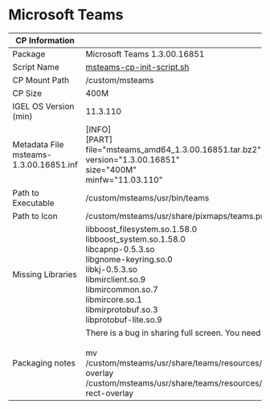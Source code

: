 # Microsoft Teams

|  CP Information |            |
|----------------|------------|
| Package | Microsoft Teams 1.3.00.16851|
| Script Name | [msteams-cp-init-script.sh](msteams-cp-init-script.sh) |
| CP Mount Path | /custom/msteams |
| CP Size | 400M |
| IGEL OS Version (min) | 11.3.110 |
| Metadata File <br /> msteams-1.3.00.16851.inf | [INFO] <br /> [PART] <br /> file="msteams_amd64_1.3.00.16851.tar.bz2" <br /> version="1.3.00.16851" <br /> size="400M" <br /> minfw="11.03.110" |
| Path to Executable | /custom/msteams/usr/bin/teams |
| Path to Icon | /custom/msteams/usr/share/pixmaps/teams.png |
| Missing Libraries | libboost_filesystem.so.1.58.0 <br /> libboost_system.so.1.58.0 <br /> libcapnp-0.5.3.so <br /> libgnome-keyring.so.0 <br /> libkj-0.5.3.so <br /> libmirclient.so.9 <br /> libmircommon.so.7 <br /> libmircore.so.1 <br /> libmirprotobuf.so.3 <br /> libprotobuf-lite.so.9 |
| Packaging notes | There is a bug in sharing full screen. You need to move the following file: <br /> <br /> mv /custom/msteams/usr/share/teams/resources/app.asar.unpacked/node_modules/slimcore/bin/rect-overlay /custom/msteams/usr/share/teams/resources/app.asar.unpacked/node_modules/slimcore/bin/bad-rect-overlay |
